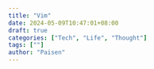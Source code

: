 ```yaml
---
title: "Vim"
date: 2024-05-09T10:47:01+08:00
draft: true
categories: ["Tech", "Life", "Thought"]
tags: [""]
author: "Paisen"
---
```




